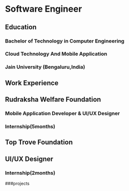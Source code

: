 # Software Engineer

## Education
### Bachelor of Technology in Computer Engineering
### Cloud Technology And Mobile Application
### Jain University (Bengaluru,India)

## Work Experience 

## Rudraksha Welfare Foundation
### Mobile Application Developer & UI/UX Designer
### Internship(5months)

## Top Trove Foundation
## UI/UX Designer
### Internship(2months)

###projects
